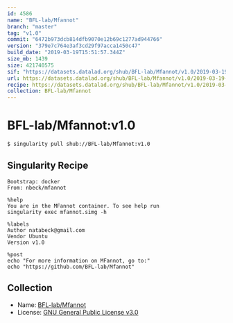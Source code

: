 ```yaml
---
id: 4586
name: "BFL-lab/Mfannot"
branch: "master"
tag: "v1.0"
commit: "6472b973dcb814dfb9070e12b69c1277ad944766"
version: "379e7c764e3af3cd29f97acca1450c47"
build_date: "2019-03-19T15:51:57.344Z"
size_mb: 1439
size: 421740575
sif: "https://datasets.datalad.org/shub/BFL-lab/Mfannot/v1.0/2019-03-19-6472b973-379e7c76/379e7c764e3af3cd29f97acca1450c47.simg"
url: https://datasets.datalad.org/shub/BFL-lab/Mfannot/v1.0/2019-03-19-6472b973-379e7c76/
recipe: https://datasets.datalad.org/shub/BFL-lab/Mfannot/v1.0/2019-03-19-6472b973-379e7c76/Singularity
collection: BFL-lab/Mfannot
---
```


# BFL-lab/Mfannot:v1.0

```bash
$ singularity pull shub://BFL-lab/Mfannot:v1.0
```

## Singularity Recipe

```singularity
Bootstrap: docker
From: nbeck/mfannot

%help
You are in the MFannot container. To see help run
singularity exec mfannot.simg -h

%labels
Author natabeck@gmail.com
Vendor Ubuntu
Version v1.0

%post
echo "For more information on MFannot, go to:"
echo "https://github.com/BFL-lab/Mfannot"
```

## Collection

 - Name: [BFL-lab/Mfannot](https://github.com/BFL-lab/Mfannot)
 - License: [GNU General Public License v3.0](https://api.github.com/licenses/gpl-3.0)

